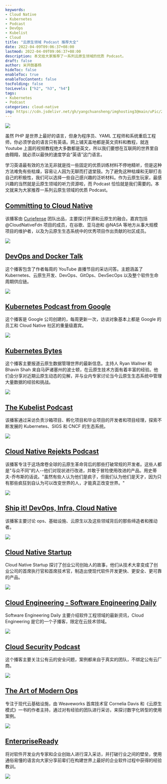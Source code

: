 ```yaml
---
keywords:
- Cloud Native
- Kubernetes
- Podcast
- DevOps
- Kubelist
- Cloud
title: "云原生领域 Podcast 推荐大全"
date: 2022-04-09T09:06:37+08:00
lastmod: 2022-04-09T09:06:37+08:00
description: 本文给大家推荐了一系列云原生领域的优质 Podcast。
draft: false
author: 米开朗基杨
hideToc: false
enableToc: true
enableTocContent: false
tocFolding: false
tocLevels: ["h2", "h3", "h4"]
tags:
- Kubernetes
- Podcast
categories: cloud-native
img: https://cdn.jsdelivr.net/gh/yangchuansheng/imghosting3@main/uPic/2022-04-09-12-20-2wpZVR.webp
---
```


![](https://cdn.jsdelivr.net/gh/yangchuansheng/imghosting3@main/uPic/2022-04-09-12-20-M7A8Wj.webp)

虽然 PHP 是世界上最好的语言，但身为程序员、YAML 工程师和系统重启工程师，你必须学会的语言只有英语。网上铺天盖地都是英文资料和教程，就连 Youtube 上面的视频教程绝大多数都是英文，所以我们要想在互联网的世界里自由翱翔，就必须以最快的速度学会“英语”这门语言。

学习英语最有效的方法无非就是找一些固定的优质训练材料不停地精听，但是这种方法难免有些枯燥，容易让人因为无聊而打退堂鼓。为了避免这种枯燥和无聊打击自己的积极性，我们可以选择一些自己感兴趣的泛听材料。作为云原生玩家，最感兴趣的当然就是云原生领域的听力资源啦，而 Podcast 恰恰就是我们需要的。本文就来为大家推荐一系列云原生领域的优质 Podcast。

## [Committing to Cloud Native](https://podcast.curiefense.io/)

该播客由 [Curiefense](https://www.curiefense.io/) 团队出品，主要探讨开源和云原生的融合。嘉宾包括 @CloudNativeFdn 项目的成员，在谷歌、亚马逊和 @NASA 等地方从事大规模项目的维护者，以及为云原生生态系统中的优秀项目作出贡献的社区成员。

![](https://pek3b.qingstor.com/kubesphere-community/images/202112241337219.jpg)

## [DevOps and Docker Talk](https://podcast.bretfisher.com/)

这个播客包含了作者每周的 YouTube 直播节目的采访问答。主题涵盖了 Kubernetes、云原生开发、DevOps、GitOps、DevSecOps 以及整个软件生命周期供应链。

![](https://pek3b.qingstor.com/kubesphere-community/images/202112241344231.png)

## [Kubernetes Podcast from Google](https://kubernetespodcast.com/)

这个播客是 Google 公司创建的，每周更新一次，访谈对象基本上都是 Google 的员工和 Cloud Native 社区的重量级嘉宾。

![](https://pek3b.qingstor.com/kubesphere-community/images/202112241352113.png)

## [Kubernetes Bytes](https://anchor.fm/kubernetesbytes)

这个播客主要报道云原生数据管理世界的最新信息。主持人 Ryan Wallner 和 Bhavin Shah 来自马萨诸塞州的波士顿，在云原生技术方面有着丰富的经验。他们会分享对近期云原生动态的见解，并与业内专家讨论当今云原生生态系统中管理大量数据的经验和挑战。

![](https://pek3b.qingstor.com/kubesphere-community/images/202112241356510.png)

## [The Kubelist Podcast](https://kubelist.com/podcast/)

该播客通过采访负责沙箱项目、孵化项目和毕业项目的开发者和项目经理，探索不断发展的 Kubernetes、SIGS 和 CNCF 的生态系统。

![](https://pek3b.qingstor.com/kubesphere-community/images/202112241400024.png)

## [Cloud Native Rejekts Podcast](https://anchor.fm/kinvolk/)

该播客专注于这场席卷全球的云原生革命背后的那些打破常规的开发者。这些人都是"与众不同"的人--他们对现状进行改进，并敢于冒险使用改进的产品。用史蒂夫-乔布斯的话说。"虽然有些人认为他们是疯子，但我们认为他们是天才，因为只有那些疯狂到自认为可以改变世界的人，才能真正改变世界。"

![](https://pek3b.qingstor.com/kubesphere-community/images/202112241407747.png)

## [Ship it! DevOps, Infra, Cloud Native](https://changelog.com/shipit)

该播客主要讨论 ops、基础设施、云原生以及这些领域背后的那些缔造者和推动者。

![](https://pek3b.qingstor.com/kubesphere-community/images/202112241414300.png)

## [Cloud Native Startup](https://www.emilyomier.com/podcast)

Cloud Native Startup 探讨了创业公司创始人的故事，他们从技术大拿变成了创业公司的首席执行官和首席技术官，制造出使现代软件开发更快、更安全、更可靠的产品。

![](https://pek3b.qingstor.com/kubesphere-community/images/202112241417664.png)

## [Cloud Engineering - Software Engineering Daily](https://softwareengineeringdaily.com/category/cloud-engineering/)

Software Engineering Daily 主要介绍软件工程领域的最新资讯，Cloud Engineering 是它的一个子播客，限定在云技术领域。

![](https://pek3b.qingstor.com/kubesphere-community/images/202112241427822.png)

## [Cloud Security Podcast](https://cloudsecuritypodcast.tv/)

这个播客主要关注公有云的安全问题，案例都来自于真实的团队，不绑定公有云厂商。

![](https://cdn.jsdelivr.net/gh/yangchuansheng/imghosting3@main/uPic/2022-04-09-12-04-jgL8FT.webp)

## [The Art of Modern Ops](https://www.weave.works/podcast-the-art-of-modern-ops/)

专注于现代云基础设施，由 Weaveworks 首席技术官 Cornelia Davis 和《云原生模式》一书的作者主持，通过对有经验的团队进行采访，来探讨数字化转型的使用案例。

![](https://cdn.jsdelivr.net/gh/yangchuansheng/imghosting3@main/uPic/2022-04-09-12-06-G2B2p9.png)

## [EnterpriseReady](https://www.enterpriseready.io/podcast/)

将对软件开发业内专家和企业创始人进行深入采访，并打破行业之间的壁垒，使用通俗易懂的语言向大家分享前辈们在构建世界上最好的企业软件过程中获得的经验教训。

![](https://cdn.jsdelivr.net/gh/yangchuansheng/imghosting3@main/uPic/2022-04-09-12-07-9T5wQo.png)
